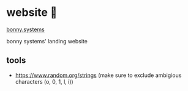 # website 🎀

[bonny.systems](https://bonny.systems)

bonny systems' landing website

## tools

- https://www.random.org/strings (make sure to exclude ambigious characters (o, 0, 1, l, i))
